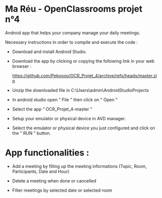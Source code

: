 # Ma Réu -  OpenClassrooms projet n°4

Android app that helps your company manage your daily meetings.

Necessary instructions in order to compile and execute the code :

- Download and install Android Studio.

- Download the app by clicking or copying the following link in your web browser :

  https://github.com/Pekoooo/OCR_Projet_4/archive/refs/heads/master.zip  

- Unzip the downloaded file in C:\Users\admin\AndroidStudioProjects

- In android studio open " File " then click on " Open "

- Select the app " OCR_Projet_4-master " 

- Setup your emulator or physical device in AVD manager.

- Select the emulator or physical device you just configured and click on the " RUN " button.


# App functionalities :

- Add a meeting by filling up the meeting informations (Topic, Room, Participants, Date and Hour)

- Delete a meeting when done or cancelled

- Filter meetings by selected date or selected room

